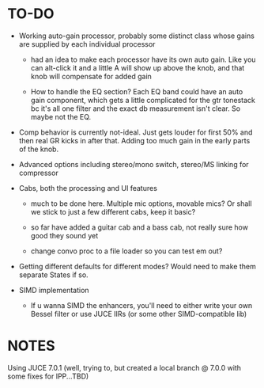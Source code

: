 # TO-DO

- Working auto-gain processor, probably some distinct class whose gains are supplied by each individual processor
  
  - had an idea to make each processor have its own auto gain. Like you can alt-click it and a little A will show up above the knob, and that knob will compensate for added gain
  
  - How to handle the EQ section? Each EQ band could have an auto gain component, which gets a little complicated for the gtr tonestack bc it's all one filter and the exact db measurement isn't clear. So maybe not the EQ.

- Comp behavior is currently not-ideal. Just gets louder for first 50% and then real GR kicks in after that. Adding too much gain in the early parts of the knob.

- Advanced options including stereo/mono switch, stereo/MS linking for compressor

- Cabs, both the processing and UI features
  
  - much to be done here. Multiple mic options, movable mics? Or shall we stick to just a few different cabs, keep it basic?
  
  - so far have added a guitar cab and a bass cab, not really sure how good they sound yet
  
  - change convo proc to a file loader so you can test em out?

- Getting different defaults for different modes? Would need to make them separate States if so.

- SIMD implementation
  
  - If u wanna SIMD the enhancers, you'll need to either write your own Bessel filter or use JUCE IIRs (or some other SIMD-compatible lib)

# NOTES

Using JUCE 7.0.1 (well, trying to, but created a local branch @ 7.0.0 with some fixes for IPP...TBD)